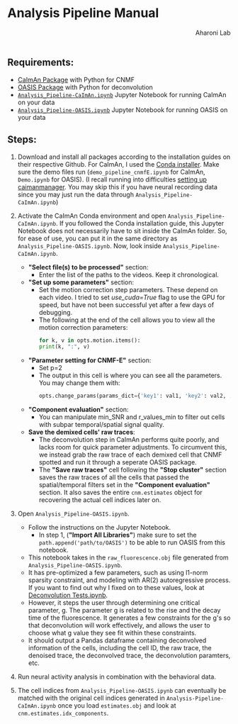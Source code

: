 # Analysis Pipeline Manual
<div align="right">Aharoni Lab</div><br>

## Requirements:
  * [CaImAn Package](https://github.com/flatironinstitute/CaImAn) with Python for CNMF
  * [OASIS Package](https://github.com/j-friedrich/OASIS) with Python for deconvolution
  * [`Analysis_Pipeline-CaImAn.ipynb`](https://github.com/Aharoni-Lab/Miniscope-Analysis-Pipeline) Jupyter Notebook for running CaImAn on your data
  * [`Analysis_Pipeline-OASIS.ipynb`](https://github.com/Aharoni-Lab/Miniscope-Analysis-Pipeline) Jupyter Notebook for running OASIS on your data
## Steps:
1. Download and install all packages according to the installation guides on their respective Github. For CaImAn, I used the [Conda installer](https://caiman.readthedocs.io/en/master/Installation.html#package-based-process). Make sure the demo files run (`demo_pipeline_cnmfE.ipynb` for CaImAn, `Demo.ipynb` for OASIS). (I recall running into difficulties [setting up caimanmanager](https://caiman.readthedocs.io/en/master/Installation.html#setting-up-caimanmanager). You may skip this if you have neural recording data since you may just run the data through `Analysis_Pipeline-CaImAn.ipynb`)<br>
<!---
2. (Optional) Run NormCorre to generate the motion-corrected video. 
    * Either write and run your own script with the NormCorre functions, or ...
    * You can run demo_1p.m or demo_1p.mlx, but you must modify them a bit to concatenate raw videos and save the motion corrected video result.<br>
        * To concatenate the raw videos, replace the **"download data and convert to single prevision"** section with:
            ```
            name = {'list.avi', 'of.avi', 'videos.avi'};

            Yf = read_file(name{1});
            for i = 2:length(name)
                Yf =cat(3, Yf, read_file(name{i}));
            end

            Yf = single(Yf);
            [d1,d2,T] = size(Yf);
            ```
        * Add the following lines at the end of the script to save the motion corrected video:
            ```
            % Save the motion corrected video
            
            VidObj = VideoWriter('video_name.avi', 'Uncompressed AVI');  % Set your file name and video compression
            VidObj.FrameRate = 15;  % Set your frame rate
            open(VidObj);

            % For piecewise-correction:
            % for f = 1:size(Mpr, 3)

            % For rigid-correction:
            for f = 1:size(Mr, 3)
                writeVideo(VidObj, mat2gray(Mr(:,:,f)));
            end
            
            close(VidObj);
            ```
    #####  - In my personal experience, the rigid shift performs almost as well as the piecewise shift, with a much shorter computation time.
    #####  - There is a memory issue, which has to be solved via memory mapping. Work in progress.
    #####  - If you cannot motion correct all videos at once, do it in smaller chunks. We can try to concatenate motion corrected videos in the next section.
--->
2. Activate the CaImAn Conda environment and open `Analysis_Pipeline-CaImAn.ipynb`. If you followed the Conda installation guide, this Jupyter Notebook does not necessarily have to sit inside the CaImAn folder. So, for ease of use, you can put it in the same directory as `Analysis_Pipeline-OASIS.ipynb`. Now, look inside `Analysis_Pipeline-CaImAn.ipynb`.
    * **"Select file(s) to be processed"** section:
        * Enter the list of the paths to the videos. Keep it chronological.
    * **"Set up some parameters"** section:
        * Set the motion correction step parameters. These depend on each video. I tried to set *use_cuda=True* flag to use the GPU for speed, but have not been successful yet after a few days of debugging.
        * The following at the end of the cell allows you to view all the motion correction parameters:
            ```python
            for k, v in opts.motion.items():
            print(k, ":", v)
            ```
    * **"Parameter setting for CNMF-E"** section:
        * Set p=2
        * The output in this cell is where you can see all the parameters. You may change them with:
            ```python
            opts.change_params(params_dict={'key1': val1, 'key2': val2, ... , 'key_n': val_n})
            ```
    * **"Component evaluation"** section:
        * You can manipulate min_SNR and r_values_min to filter out cells with subpar temporal/spatial signal quality.
    * **Save the demixed cells' raw traces**:
        * The deconvolution step in CaImAn performs quite poorly, and lacks room for quick parameter adjustments. To circumvent this, we instead grab the raw trace of each demixed cell that CNMF spotted and run it through a seperate OASIS package.
        * The **"Save raw traces"** cell following the **"Stop cluster"** section saves the raw traces of all the cells that passed the spatial/temporal filters set in the **"Component evaluation"** section. It also saves the entire `cnm.estimates` object for recovering the actual cell indices later on.

3. Open `Analysis_Pipeline-OASIS.ipynb`.
    * Follow the instructions on the Jupyter Notebook.
        * In step 1, (**"Import All Libraries"**) make sure to set the `path.append('path/to/OASIS')` to be able to run OASIS from this notebook. 
    * This notebook takes in the `raw_fluorescence.obj` file generated from `Analysis_Pipeline-OASIS.ipynb`.
    * It has pre-optimized a few parameters, such as using l1-norm sparsity constraint, and modeling with AR(2) autoregressive process. If you want to find out why I fixed on to these values, look at [Deconvolution Tests.ipynb](https://github.com/Aharoni-Lab/Miniscope-Analysis-Pipeline).
    * However, it steps the user through determining one critical parameter, g. The parameter g is related to the rise and the decay time of the fluorescence. It generates a few constraints for the g's so that deconvolution will work effectively, and allows the user to choose what g value they see fit within these constraints.
    * It should output a Pandas dataframe containing deconvolved information of the cells, including the cell ID, the raw trace, the denoised trace, the deconvolved trace, the deconvolution paramters, etc.
4. Run neural activity analysis in combination with the behavioral data.
5. The cell indices from `Analysis_Pipeline-OASIS.ipynb` can eventually be matched with the original cell indices generated in `Analysis-Pipeline-CaImAn.ipynb` once you load `estimates.obj` and look at `cnm.estimates.idx_components`.